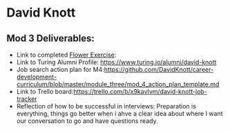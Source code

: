 # David Knott

## Mod 3 Deliverables:

* Link to completed [Flower Exercise](https://docs.google.com/document/d/1-BlUcfffkZCbw0CNXibEW5CMkI9ysAs-1nTTmwCjVII/edit?usp=sharing):
* Link to Turing Alumni Profile: https://www.turing.io/alumni/david-knott
* Job search action plan for M4:https://github.com/DavidKnott/career-development-curriculum/blob/master/module_three/mod_4_action_plan_template.md
* Link to Trello board:https://trello.com/b/x9kavIvm/david-knott-job-tracker
* Reflection of how to be successful in interviews: Preparation is everything, things go better when i ahve a clear idea about where I want our conversation to go and have questions ready.
